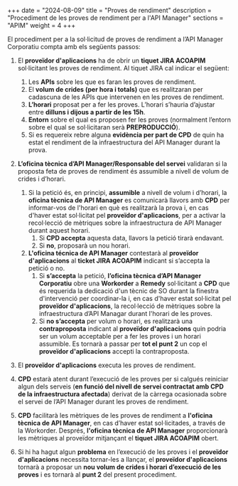 +++
date        = "2024-08-09"
title       = "Proves de rendiment"
description = "Procediment de les proves de rendiment per a l'API Manager"
sections    = "APIM"
weight      = 4
+++

El procediment per a la sol·licitud de proves de rendiment a l’API Manager Corporatiu compta amb els següents passos:

1.	El **proveïdor d'aplicacions** ha de obrir un **tiquet JIRA ACOAPIM** sol·licitant les proves de rendiment. Al tiquet JIRA cal indicar el següent:
    1.	Les **APIs** sobre les que es faran les proves de rendiment.
    2.	El **volum de crides (per hora i totals)** que es realitzaran per cadascuna de les APIs que intervenen en les proves de rendiment. 
    3.	**L’horari** proposat per a fer les proves. L’horari s’hauria d’ajustar entre **dilluns i dijous a partir de les 15h**.
    4.	**Entorn** sobre el qual es proposen fer les proves (normalment l’entorn sobre el qual se sol·licitaran serà **PREPRODUCCIÓ**).
    5.	Si es requereix rebre alguna **evidència per part de CPD** de quin ha estat el rendiment de la infraestructura del API Manager durant la prova.

2.	**L’oficina tècnica d’API Manager/Responsable del servei** validaran si la proposta feta de proves de rendiment és assumible a nivell de volum de crides i d’horari. 
    1.	Si la petició és, en principi, **assumible** a nivell de volum i d’horari, la **oficina tècnica de API Manager** es comunicarà llavors amb **CPD** per informar-vos de l'horari en què es realitzarà la prova i, en cas d'haver estat sol·licitat pel **proveïdor d'aplicacions**, per a activar la recol·lecció de mètriques sobre la infraestructura de API Manager durant aquest horari. 
	    1.	Si **CPD accepta** aquesta data, llavors la petició tirarà endavant.
	    2.	Si **no**, proposarà un nou horari.	  
    2.  **L'oficina técnica de API Manager** contestarà al **proveïdor d'aplicacions** al **ticket JIRA ACOAPIM** indicant si s’accepta la petició o no. 
        1.	Si **s’accepta** la petició, **l’oficina tècnica d’API Manager Corporatiu** obre una **Workorder** a **Remedy** sol·licitant a **CPD** que és requerida la dedicació d'un tècnic de SO durant la finestra d'intervenció per coordinar-la i, en cas d'haver estat sol·licitat pel **proveïdor d'aplicacions**, la recol·lecció de mètriques sobre la infraestructura d’API Managar durant l'horari de les proves.
        2.	Si **no s’accepta** per volum o horari, es realitzarà una **contraproposta** indicant al **proveïdor d'aplicacions** quin podria ser un volum acceptable per a fer les proves i un horari assumible. Es tornarà a passar per **tot el punt 2** un cop el **proveïdor d'aplicacions** accepti la contraproposta.

3.	El **proveïdor d'aplicacions** executa les proves de rendiment.

4.	**CPD** estarà atent durant l’execució de les proves per si calgués reiniciar algun dels serveis (**en funció del nivell de servei contractat amb CPD de la infraestructura afectada**) derivat de la càrrega ocasionada sobre el servei de l’API Manager durant les proves de rendiment.

5.	**CPD** facilitarà les mètriques de les proves de rendiment a **l'oficina tècnica de API Manager**, en cas d’haver estat sol·licitades, a través de la Workorder. Després, **l'oficina tècnica de API Manager** proporcionarà les mètriques al proveïdor mitjançant el **tiquet JIRA ACOAPIM** obert.

6.	Si hi ha hagut algun **problema** en l’execució de les proves i el **proveïdor d'aplicacions** necessita tornar-les a llançar, el **proveïdor d'aplicacions** tornarà a proposar un **nou volum de crides i horari d’execució de les proves** i es tornarà al **punt 2** del present procediment.